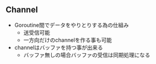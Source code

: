 
## Channel

* Goroutine間でデータをやりとりする為の仕組み
  * 送受信可能
  * 一方向だけのchannelを作る事も可能
* channelはバッファを持つ事が出来る
  * バッファ無しの場合バッファの受信は同期処理になる

